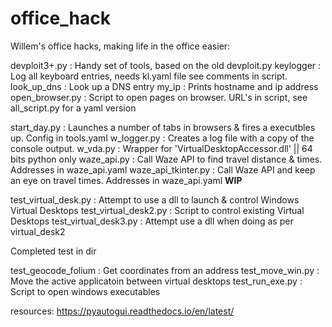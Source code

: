 # office_hack
Willem's office hacks, making life in the office easier:

devploit3+.py           : Handy set of tools, based on the old devploit.py
keylogger               : Log all keyboard entries, needs kl.yaml file see comments in script.
look_up_dns             : Look up a DNS entry
my_ip                   : Prints hostname and ip address
open_browser.py         : Script to open pages on browser. URL's in script, see all_script.py for a yaml version

start_day.py            : Launches a number of tabs in browsers &  fires a executbles up. Config in tools.yaml
w_logger.py             : Creates a log file with a copy of the console output.
w_vda.py                : Wrapper for 'VirtualDesktopAccessor.dll' || 64 bits python only
waze_api.py             : Call Waze API to find travel distance & times. Addresses in waze_api.yaml
waze_api_tkinter.py     : Call Waze API and keep an eye on travel times. Addresses in waze_api.yaml
**WIP**


test_virtual_desk.py         : Attempt to use a dll to launch & control Windows Virtual Desktops 
test_virtual_desk2.py        : Script to control existing Virtual Desktops
test_virtual_desk3.py        : Attempt use a dll when doing as per virtual_desk2

Completed test in <test> dir

test_geocode_folium          : Get coordinates from an address
test_move_win.py             : Move the active applicatoin between virtual desktops
test_run_exe.py              : Script to open windows executables


resources:
https://pyautogui.readthedocs.io/en/latest/



